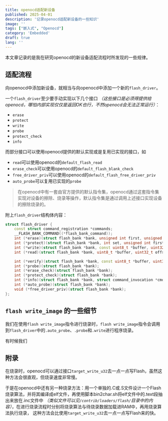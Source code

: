 ```yaml
---
title: openocd适配新设备
published: 2025-04-01
description: '记录openocd适配新设备的一些知识'
image: ''
tags: ["嵌入式", "Openocd"]
category: 'Embedded'
draft: true
lang: ''
---
```


本文章记录的是我在研究openocd的新设备适配流程时所发现的一些规律。

## 适配流程

向openocd中添加新设备，就相当与向openocd中添加一个新的`flash_driver`。

一个`flash_driver`至少要手动实现以下几个接口 *（这些接口是必须得提供给openocd，哪怕内部实现仅仅是返回OK也行，不然openocd会无法正常运行）*：

- `erase`
- `protect`
- `write`
- `probe`
- `protect_check`
- `info`

而部分接口可以使用openocd提供的默认实现或是复用已实现的接口，如

- `read`可以使用openocd的`default_flash_read`
- `erase_check`可以使用openocd的`default_flash_blank_check`
- `free_driver_priv`可以使用openocd的`default_flash_free_driver_priv`
- `auto_probe`可以复用已实现的`probe`

> 在openocd中有一套由官方提供的默认指令集，openocd通过这套指令集实现对设备的擦除、烧录等操作，默认指令集是通过调用上述接口实现设备的擦除烧录的。

附上`flash_driver`结构体内容：

``` cpp
struct flash_driver {
    const struct command_registration *commands;
    __FLASH_BANK_COMMAND((*flash_bank_command));
    int (*erase)(struct flash_bank *bank, unsigned int first, unsigned int last);
    int (*protect)(struct flash_bank *bank, int set, unsigned int first, unsigned int last);
    int (*write)(struct flash_bank *bank, const uint8_t *buffer, uint32_t offset, uint32_t count);
    int (*read)(struct flash_bank *bank, uint8_t *buffer, uint32_t offset, uint32_t count);

    int (*verify)(struct flash_bank *bank, const uint8_t *buffer, uint32_t offset, uint32_t count);
    int (*probe)(struct flash_bank *bank);
    int (*erase_check)(struct flash_bank *bank);
    int (*protect_check)(struct flash_bank *bank);
    int (*info)(struct flash_bank *bank, struct command_invocation *cmd);
    int (*auto_probe)(struct flash_bank *bank);
    void (*free_driver_priv)(struct flash_bank *bank);
};
```

## `flash write_image` 的一些细节

我们在使用`flash write_image`指令进行烧录时，`flash write_image`指令会调用到`flash_driver`中的`.auto_probe`、`.probe`和`.write`进行程序烧录。

有时候我们

## 附录

在烧录时，openocd可以通过接口`target_write_u32`去一点一点写Flash，虽然这种方法会很直观，但烧录速度非常慢。

于是在openocd中还有另一种烧录方法：用一个单独的.C或.S文件设计一个Flash烧录算法，并将其编译成elf文件，再使用脚本bin2char.sh将elf文件中的.text段抽出来放在.inc文件中 *（类似文件可以见`/contrib/loaders/flash/`目录中的内容）*，在进行烧录流程时分别将烧录算法与待烧录数据加载进RAM中，再用烧录算法执行烧录， 这种方法会比使用`target_write_u32`去一点一点写Flash来的快。
